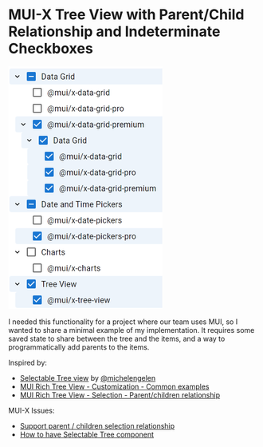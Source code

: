 # MUI-X Tree View with Parent/Child Relationship and Indeterminate Checkboxes

![tree view example](demo.png)

I needed this functionality for a project where our team uses MUI, so I wanted to share a minimal example of my implementation. It requires some saved state to share between the tree and the items, and a way to programmatically add parents to the items.

Inspired by:

- [Selectable Tree view](https://github.com/mui/mui-x/issues/12802#issuecomment-2060650470) by [@michelengelen](https://github.com/michelengelen)
- [MUI Rich Tree View - Customization - Common examples](https://mui.com/x/react-tree-view/rich-tree-view/customization/#common-examples)
- [MUI Rich Tree View - Selection - Parent/children relationship](https://mui.com/x/react-tree-view/rich-tree-view/selection/#parent-children-selection-relationship)

MUI-X Issues:

- [Support parent / children selection relationship](https://github.com/mui/mui-x/issues/12883)
- [How to have Selectable Tree component](https://github.com/mui/mui-x/issues/12802)
